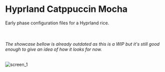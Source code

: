 # Hyprland Catppuccin Mocha
Early phase configuration files for a Hyprland rice.



<br/>

###### The showcase bellow is already outdated as this is a WIP but it's still good enough to give an idea of how it looks for now.

![screen_1](/screenshots/showcase.png)
